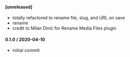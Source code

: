 #### [unreleased]
* totally refactored to rename file, slug, and URL on save
* rename
* credit to Milan Dinić for Rename Media Files plugin

#### 0.1.0 / 2020-04-10
* initial commit

